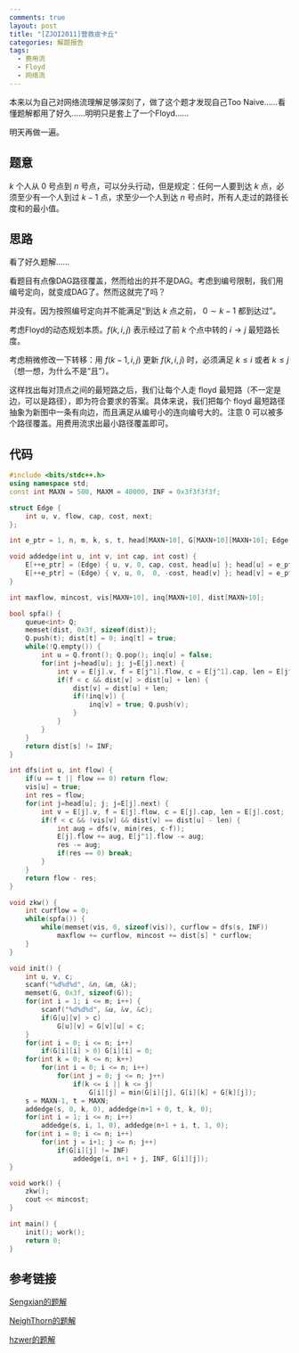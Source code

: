 ```yaml
---
comments: true
layout: post
title: "[ZJOI2011]营救皮卡丘"
categories: 解题报告
tags:
  - 费用流
  - Floyd
  - 网络流
---
```


本来以为自己对网络流理解足够深刻了，做了这个题才发现自己Too Naive……看懂题解都用了好久……明明只是套上了一个Floyd……  

明天再做一遍。

## 题意

$k$ 个人从 $0$ 号点到 $n$ 号点，可以分头行动，但是规定：任何一人要到达 $k$ 点，必须至少有一个人到过 $k-1$ 点，求至少一个人到达 $n$ 号点时，所有人走过的路径长度和的最小值。

## 思路

看了好久题解……

看题目有点像DAG路径覆盖，然而给出的并不是DAG。考虑到编号限制，我们用编号定向，就变成DAG了。然而这就完了吗？

并没有。因为按照编号定向并不能满足“到达 $k$ 点之前， $0 \sim k-1$ 都到达过”。

考虑Floyd的动态规划本质。$f(k, i, j)$ 表示经过了前 $k$ 个点中转的 $i \rightarrow j$ 最短路长度。

考虑稍微修改一下转移：用 $f(k-1, i, j)$ 更新 $f(k, i, j)$ 时，必须满足 $k \le i$ 或者 $k \le j$ （想一想，为什么不是“且”）。

这样找出每对顶点之间的最短路之后，我们让每个人走 floyd 最短路（不一定是边，可以是路径），即为符合要求的答案。具体来说，我们把每个 floyd 最短路径抽象为新图中一条有向边，而且满足从编号小的连向编号大的。注意 0 可以被多个路径覆盖。用费用流求出最小路径覆盖即可。

## 代码

```cpp
#include <bits/stdc++.h>
using namespace std;
const int MAXN = 500, MAXM = 40000, INF = 0x3f3f3f3f;

struct Edge {
	int u, v, flow, cap, cost, next;
};

int e_ptr = 1, n, m, k, s, t, head[MAXN+10], G[MAXN+10][MAXN+10]; Edge E[(MAXM+10)<<1];

void addedge(int u, int v, int cap, int cost) {
	E[++e_ptr] = (Edge) { u, v, 0, cap, cost, head[u] }; head[u] = e_ptr;
	E[++e_ptr] = (Edge) { v, u, 0,  0, -cost, head[v] }; head[v] = e_ptr;
}

int maxflow, mincost, vis[MAXN+10], inq[MAXN+10], dist[MAXN+10];

bool spfa() {
	queue<int> Q;
	memset(dist, 0x3f, sizeof(dist));
	Q.push(t); dist[t] = 0; inq[t] = true;
	while(!Q.empty()) {
		int u = Q.front(); Q.pop(); inq[u] = false;
		for(int j=head[u]; j; j=E[j].next) {
			int v = E[j].v, f = E[j^1].flow, c = E[j^1].cap, len = E[j^1].cost;
			if(f < c && dist[v] > dist[u] + len) {
				dist[v] = dist[u] + len;
				if(!inq[v]) {
					inq[v] = true; Q.push(v);
				}
			}
		}
	}
	return dist[s] != INF;
}

int dfs(int u, int flow) {	
	if(u == t || flow == 0) return flow;
	vis[u] = true;
	int res = flow;
	for(int j=head[u]; j; j=E[j].next) {
		int v = E[j].v, f = E[j].flow, c = E[j].cap, len = E[j].cost;
		if(f < c && !vis[v] && dist[v] == dist[u] - len) {
			int aug = dfs(v, min(res, c-f));
			E[j].flow += aug, E[j^1].flow -= aug;
			res -= aug;
			if(res == 0) break;
		}
	}
	return flow - res;
}

void zkw() {
	int curflow = 0;
	while(spfa()) {
		while(memset(vis, 0, sizeof(vis)), curflow = dfs(s, INF))
			maxflow += curflow, mincost += dist[s] * curflow;
	}
}

void init() {
	int u, v, c;
	scanf("%d%d%d", &n, &m, &k);
	memset(G, 0x3f, sizeof(G));
	for(int i = 1; i <= m; i++) {
		scanf("%d%d%d", &u, &v, &c);
		if(G[u][v] > c)
			G[u][v] = G[v][u] = c;
	}
	for(int i = 0; i <= n; i++)
		if(G[i][i] > 0) G[i][i] = 0;
	for(int k = 0; k <= n; k++)
		for(int i = 0; i <= n; i++)
			for(int j = 0; j <= n; j++)
				if(k <= i || k <= j)
					G[i][j] = min(G[i][j], G[i][k] + G[k][j]);
	s = MAXN-1, t = MAXN;
	addedge(s, 0, k, 0), addedge(n+1 + 0, t, k, 0);
	for(int i = 1; i <= n; i++)
		addedge(s, i, 1, 0), addedge(n+1 + i, t, 1, 0);
	for(int i = 0; i <= n; i++)
		for(int j = i+1; j <= n; j++)
			if(G[i][j] != INF)
				addedge(i, n+1 + j, INF, G[i][j]);
}

void work() {
	zkw();
	cout << mincost;
}

int main() {
	init(); work();
	return 0;
}
```



## 参考链接

[Sengxian的题解](https://blog.sengxian.com/solutions/bzoj-2324)

[NeighThorn的题解](http://www.cnblogs.com/neighthorn/p/6345086.html)

[hzwer的题解](http://hzwer.com/4639.html)
